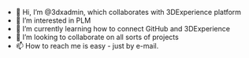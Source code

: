 - 👋 Hi, I’m @3dxadmin, which collaborates with 3DExperience platform
- 👀 I’m interested in PLM
- 🌱 I’m currently learning how to connect GitHub and 3DExperience
- 💞️ I’m looking to collaborate on all sorts of projects
- 📫 How to reach me is easy - just by e-mail.

<!---
3dxadmin/3dxadmin is a ✨ special ✨ repository because its `README.md` (this file) appears on your GitHub profile.
You can click the Preview link to take a look at your changes.
--->
